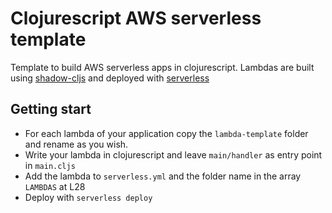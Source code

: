 # Clojurescript AWS serverless template

Template to build AWS serverless apps in clojurescript.
Lambdas are built using [shadow-cljs](http://shadow-cljs.org) and deployed with [serverless](https://serverless.com)

## Getting start

- For each lambda of your application copy the `lambda-template` folder and rename as you wish.
- Write your lambda in clojurescript and leave `main/handler` as entry point in `main.cljs`
- Add the lambda to `serverless.yml` and the folder name in the array `LAMBDAS` at L28
- Deploy with `serverless deploy`
